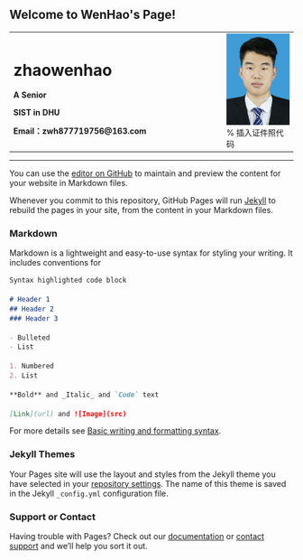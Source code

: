 ## Welcome to WenHao's Page!

<table border="0">
  <tr>
    <td width="75%">
      <h1>zhaowenhao</h1>
      <p><b>A Senior</b></p>
      <p><b>SIST in DHU</b></p>
      <p><b>Email：zwh877719756@163.com</b></p>
      <!--<p><b>地址：××市××区××路××号××大学，××楼，邮编×××</b></p>-->
    </td>
    <td width="25%">
      <img src="/wenhao.png" width="100%">      % 插入证件照代码
    </td>
  </tr>
</table>


-------------------------------

You can use the [editor on GitHub](https://github.com/callmewenhao/callmewenhao.github.io/edit/main/index.md) to maintain and preview the content for your website in Markdown files.

Whenever you commit to this repository, GitHub Pages will run [Jekyll](https://jekyllrb.com/) to rebuild the pages in your site, from the content in your Markdown files.

### Markdown

Markdown is a lightweight and easy-to-use syntax for styling your writing. It includes conventions for

```markdown
Syntax highlighted code block

# Header 1
## Header 2
### Header 3

- Bulleted
- List

1. Numbered
2. List

**Bold** and _Italic_ and `Code` text

[Link](url) and ![Image](src)
```

For more details see [Basic writing and formatting syntax](https://docs.github.com/en/github/writing-on-github/getting-started-with-writing-and-formatting-on-github/basic-writing-and-formatting-syntax).

### Jekyll Themes

Your Pages site will use the layout and styles from the Jekyll theme you have selected in your [repository settings](https://github.com/callmewenhao/callmewenhao.github.io/settings/pages). The name of this theme is saved in the Jekyll `_config.yml` configuration file.

### Support or Contact

Having trouble with Pages? Check out our [documentation](https://docs.github.com/categories/github-pages-basics/) or [contact support](https://support.github.com/contact) and we’ll help you sort it out.
